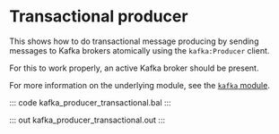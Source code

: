 # Transactional producer

This shows how to do transactional message producing by sending messages to Kafka brokers atomically using the `kafka:Producer` client.

For this to work properly, an active Kafka broker should be present.

For more information on the underlying module, see the [`kafka` module](https://lib.ballerina.io/ballerinax/kafka/latest).

::: code kafka_producer_transactional.bal :::

::: out kafka_producer_transactional.out :::
